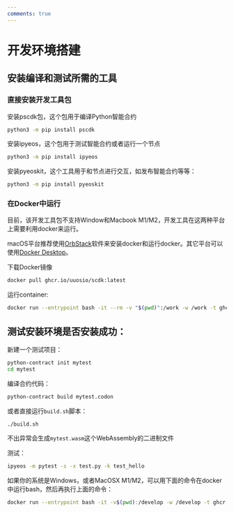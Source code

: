 ```yaml
---
comments: true
---
```


# 开发环境搭建

## 安装编译和测试所需的工具

### 直接安装开发工具包

安装pscdk包，这个包用于编译Python智能合约

```bash
python3 -m pip install pscdk
```

安装ipyeos，这个包用于测试智能合约或者运行一个节点

```bash
python3 -m pip install ipyeos
```

安装pyeoskit，这个工具用于和节点进行交互，如发布智能合约等等：

```bash
python3 -m pip install pyeoskit
```

### 在Docker中运行

目前，该开发工具包不支持Window和Macbook M1/M2，开发工具在这两种平台上需要利用docker来运行。

macOS平台推荐使用[OrbStack](https://orbstack.dev/download)软件来安装docker和运行docker。其它平台可以使用[Docker Desktop](https://www.docker.com/products/docker-desktop)。


下载Docker镜像

```bash
docker pull ghcr.io/uuosio/scdk:latest
```

运行container:

```bash
docker run --entrypoint bash -it --rm -v "$(pwd)":/work -w /work -t ghcr.io/uuosio/scdk
```


## 测试安装环境是否安装成功：

新建一个测试项目：

```bash
python-contract init mytest
cd mytest
```

编译合约代码：
```bash
python-contract build mytest.codon
```

或者直接运行`build.sh`脚本：

```bash
./build.sh
```


不出异常会生成`mytest.wasm`这个WebAssembly的二进制文件

测试：

```bash
ipyeos -m pytest -s -x test.py -k test_hello
```

如果你的系统是Windows，或者MacOSX M1/M2，可以用下面的命令在docker中运行bash，然后再执行上面的命令：

```bash
docker run --entrypoint bash -it -v$(pwd):/develop -w /develop -t ghcr.io/uuosio/scdk
```
